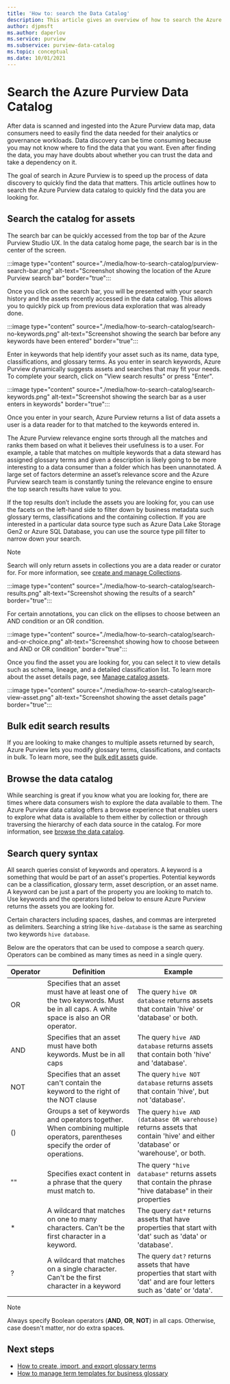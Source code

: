 ```yaml
---
title: 'How to: search the Data Catalog'
description: This article gives an overview of how to search the Azure Purview data catalog.
author: djpmsft
ms.author: daperlov
ms.service: purview
ms.subservice: purview-data-catalog
ms.topic: conceptual
ms.date: 10/01/2021
---
```


# Search the Azure Purview Data Catalog

After data is scanned and ingested into the Azure Purview data map, data consumers need to easily find the data needed for their analytics or governance workloads. Data discovery can be time consuming because you may not know where to find the data that you want. Even after finding the data, you may have doubts about whether you can trust the data and take a dependency on it.

The goal of search in Azure Purview is to speed up the process of data discovery to quickly find the data that matters. This article outlines how to search the Azure Purview data catalog to quickly find the data you are looking for.

## Search the catalog for assets

The search bar can be quickly accessed from the top bar of the Azure Purview Studio UX. In the data catalog home page, the search bar is in the center of the screen.

:::image type="content" source="./media/how-to-search-catalog/purview-search-bar.png" alt-text="Screenshot showing the location of the Azure Purview search bar" border="true":::

Once you click on the search bar, you will be presented with your search history and the assets recently accessed in the data catalog. This allows you to quickly pick up from previous data exploration that was already done.

:::image type="content" source="./media/how-to-search-catalog/search-no-keywords.png" alt-text="Screenshot showing the search bar before any keywords have been entered" border="true":::

Enter in keywords that help identify your asset such as its name, data type, classifications, and glossary terms. As you enter in search keywords, Azure Purview dynamically suggests assets and searches that may fit your needs. To complete your search, click on "View search results" or press "Enter".

:::image type="content" source="./media/how-to-search-catalog/search-keywords.png" alt-text="Screenshot showing the search bar as a user enters in keywords" border="true":::

Once you enter in your search, Azure Purview returns a list of data assets a user is a data reader for to that matched to the keywords entered in.

The Azure Purview relevance engine sorts through all the matches and ranks them based on what it believes their usefulness is to a user. For example, a table that matches on multiple keywords that a data steward has assigned glossary terms and given a description is likely going to be more interesting to a data consumer than a folder which has been unannotated. A large set of factors determine an asset’s relevance score and the Azure Purview search team is constantly tuning the relevance engine to ensure the top search results have value to you.

If the top results don’t include the assets you are looking for, you can use the facets on the left-hand side to filter down by business metadata such glossary terms, classifications and the containing collection. If you are interested in a particular data source type such as Azure Data Lake Storage Gen2 or Azure SQL Database, you can use the source type pill filter to narrow down your search.

> [!NOTE]
> Search will only return assets in collections you are a data reader or curator for. For more information, see [create and manage Collections](how-to-create-and-manage-collections.md).

:::image type="content" source="./media/how-to-search-catalog/search-results.png" alt-text="Screenshot showing the results of a search" border="true":::

For certain annotations, you can click on the ellipses to choose between an AND condition or an OR condition. 

:::image type="content" source="./media/how-to-search-catalog/search-and-or-choice.png" alt-text="Screenshot showing how to choose between and AND or OR condition" border="true":::

Once you find the asset you are looking for, you can select it to view details such as schema, lineage, and a detailed classification list. To learn more about the asset details page, see [Manage catalog assets](catalog-asset-details.md).

:::image type="content" source="./media/how-to-search-catalog/search-view-asset.png" alt-text="Screenshot showing the asset details page" border="true":::

## Bulk edit search results

If you are looking to make changes to multiple assets returned by search, Azure Purview lets you modify glossary terms, classifications, and contacts in bulk. To learn more, see the [bulk edit assets](how-to-bulk-edit-assets.md) guide.

## Browse the data catalog

While searching is great if you know what you are looking for, there are times where data consumers wish to explore the data available to them. The Azure Purview data catalog offers a browse experience that enables users to explore what data is available to them either by collection or through traversing the hierarchy of each data source in the catalog. For more information, see [browse the data catalog](how-to-browse-catalog.md).

## Search query syntax

All search queries consist of keywords and operators. A keyword is a something that would be part of an asset's properties. Potential keywords can be a classification, glossary term, asset description, or an asset name. A keyword can be just a part of the property you are looking to match to. Use keywords and the operators listed below to ensure Azure Purview returns the assets you are looking for.

Certain characters including spaces, dashes, and commas are interpreted as delimiters. Searching a string like `hive-database` is the same as searching two keywords `hive database`. 

Below are the operators that can be used to compose a search query. Operators can be combined as many times as need in a single query.

| Operator | Definition | Example |
| -------- | ---------- | ------- |
| OR | Specifies that an asset must have at least one of the two keywords. Must be in all caps. A white space is also an OR operator.  | The query `hive OR database` returns assets that contain 'hive' or 'database' or both. |
| AND | Specifies that an asset must have both keywords. Must be in all caps | The query `hive AND database` returns assets that contain both 'hive' and 'database'. |
| NOT | Specifies that an asset can't contain the keyword to the right of the NOT clause | The query `hive NOT database` returns assets that contain 'hive', but not 'database'. |
| () | Groups a set of keywords and operators together. When combining multiple operators, parentheses specify the order of operations. | The query `hive AND (database OR warehouse)` returns assets that contain 'hive' and either 'database' or 'warehouse', or both. |
| "" | Specifies exact content in a phrase that the query must match to. | The query `"hive database"` returns assets that contain the phrase "hive database" in their properties |
| * | A wildcard that matches on one to many characters. Can't be the first character in a keyword. | The query `dat*` returns assets that have properties that start with 'dat' such as 'data' or 'database'. |
| ? | A wildcard that matches on a single character. Can't be the first character in a keyword | The query `dat?` returns assets that have properties that start with 'dat' and are four letters such as 'date' or 'data'. |

> [!Note]
> Always specify Boolean operators (**AND**, **OR**, **NOT**) in all caps. Otherwise, case doesn't matter, nor do extra spaces.

## Next steps

- [How to create, import, and export glossary terms](how-to-create-import-export-glossary.md)
- [How to manage term templates for business glossary](how-to-manage-term-templates.md)
